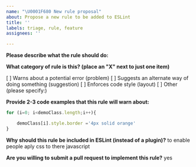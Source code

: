 ```yaml
---
name: "\U0001F680 New rule proposal"
about: Propose a new rule to be added to ESLint
title: ''
labels: triage, rule, feature
assignees: ''

---
```


<!--
    ESLint adheres to the [JS Foundation Code of Conduct](https://js.foundation/community/code-of-conduct).

    This template is for new rule proposals. If you are proposing a new rule, please continue on. If you are here for another reason, please see below:

    1. To report a bug: https://eslint.org/docs/developer-guide/contributing/reporting-bugs
    2. To request a rule change: https://eslint.org/docs/developer-guide/contributing/rule-changes
    3. To request a change that is not a bug fix, rule change, or new rule: https://eslint.org/docs/developer-guide/contributing/changes
    4. If you have any questions, please stop by our chatroom: https://gitter.im/eslint/eslint

    Note that leaving sections blank will make it difficult for us to troubleshoot and we may have to close the issue.
-->

**Please describe what the rule should do:**

**What category of rule is this? (place an "X" next to just one item)**

[ ] Warns about a potential error (problem)
[ ] Suggests an alternate way of doing something (suggestion)
[ ] Enforces code style (layout)
[ ] Other (please specify:)

**Provide 2-3 code examples that this rule will warn about:**


<!-- Put your code examples here -->
```js
for (i=0; i<demoClass.length;i++){

    demoClass[i].style.border ='4px solid orange'
}
```

**Why should this rule be included in ESLint (instead of a plugin)?**
to enable people aply css to there javascript 

**Are you willing to submit a pull request to implement this rule?**
yes